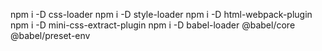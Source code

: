 npm i -D css-loader
npm i -D style-loader
npm i -D html-webpack-plugin
npm i -D mini-css-extract-plugin
npm i -D babel-loader @babel/core @babel/preset-env
